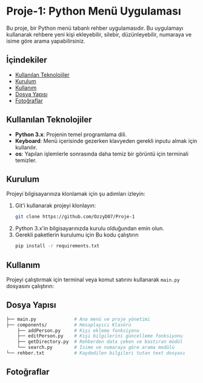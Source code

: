 # Proje-1: Python Menü Uygulaması

Bu proje, bir Python menü tabanlı rehber uygulamasıdır. Bu uygulamayı kullanarak rehbere yeni kişi ekleyebilir, silebir, düzünleyebilir, numaraya ve isime göre arama yapabilirsiniz.

## İçindekiler
- [Kullanılan Teknolojiler](#kullanılan-teknolojiler)
- [Kurulum](#kurulum)
- [Kullanım](#kullanım)
- [Dosya Yapısı](#dosya-yapısı)
- [Fotoğraflar](#fotoğraflar)


## Kullanılan Teknolojiler

- **Python 3.x**: Projenin temel programlama dili.
- **Keyboard**: Menü içerisinde gezerken klavyeden gerekli inputu almak için kullanılır.
- **os**: Yapılan işlemlerle sonrasında daha temiz bir görüntü için terminali temizler.

## Kurulum

Projeyi bilgisayarınıza klonlamak için şu adımları izleyin:

1. Git'i kullanarak projeyi klonlayın:
    ```bash
    git clone https://github.com/OzzyD07/Proje-1
    ```
2. Python 3.x'in bilgisayarınızda kurulu olduğundan emin olun.
3. Gerekli paketlerin kurulumu için Bu kodu çalıştırın
    ```bash
    pip install -r requirements.txt    
    ```

## Kullanım

Projeyi çalıştırmak için terminal veya komut satırını kullanarak `main.py` dosyasını çalıştırın:

## Dosya Yapısı
```bash
├── main.py              # Ana menü ve proje yönetimi
├── components/          # Hesaplayıcı Klasörü
    ├── addPerson.py     # Kişi ekleme fonksiyonu
    ├── editPerson.py    # Kişi bilgilerini güncelleme fonksiyonu
    ├── getDirectory.py  # Rehberden data çeken ve bastıran modül
    └── search.py        # İsime ve numaraya göre arama modülü
└── rehber.txt           # Kaydedilen bilgileri tutan text dosyası
```

## Fotoğraflar